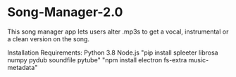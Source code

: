# Song-Manager-2.0
 This song manager app lets users alter .mp3s to get a vocal, instrumental or a clean version on the song.

Installation Requirements:
Python 3.8
Node.js
"pip install spleeter librosa numpy pydub soundfile pytube"
"npm install electron fs-extra music-metadata"
